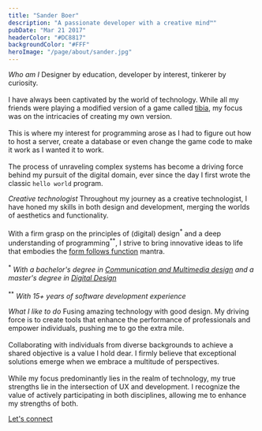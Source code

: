 ```yaml
---
title: "Sander Boer"
description: "A passionate developer with a creative mind™"
pubDate: "Mar 21 2017"
headerColor: "#DC8817"
backgroundColor: "#FFF"
heroImage: "/page/about/sander.jpg"
---
```


_Who am I_
<span>
    Designer by education, developer by interest, tinkerer by curiosity.<br/></br>
    I have always been captivated by the world of technology. While all my friends were playing a modified version of a game called <a href="https://otservlist.org" target="_blank">tibia</a>, my focus was on the intricacies of creating my own version.
    <br/><br/>
    This is where my interest for programming arose as I had to figure out how to host a server, create a database or even change the game code to make it work as I wanted it to work.
    <br/><br/>
    The process of unraveling complex systems has become a driving force behind my pursuit of the digital domain, ever since the day I first wrote the classic `hello world` program.
</span>

_Creative technologist_
<span>
    Throughout my journey as a creative technologist, I have honed my skills in both design and development, merging the worlds of aesthetics and functionality.
    <br/><br/>
    With a firm grasp on the principles of (digital) design<sup class="text-sm">\*</sup> and a deep understanding of programming<sup class="text-sm">\*\*</sup>, I strive to bring innovative ideas to life that embodies the <a href="https://en.wikipedia.org/wiki/Form_follows_function#:~:text=Form%20follows%20function%20is%20a,its%20intended%20function%20or%20purpose." target="_blank">form follows function</a> mantra.
    <br/><br/>
    <span class="text-sm">
        <sup>*</sup>
        <em>
            With a bachelor's degree in <a href="https://www.cmd-amsterdam.nl" target="_blank">Communication and Multimedia design</a> and a master's degree in <a href="https://www.masterdigitaldesign.com/alumni/sander-boer" target="_blank">Digital Design</a>
        </em>
        <br/><br/>
        <sup>\*\*</sup>
        <em>With 15+ years of software development experience</em>
    </span>
</span>

_What I like to do_
Fusing amazing technology with good design. My driving force is to create tools that enhance the performance of professionals and empower individuals, pushing me to go the extra mile.
<br/><br/>
Collaborating with individuals from diverse backgrounds to achieve a shared objective is a value I hold dear. I firmly believe that exceptional solutions emerge when we embrace a multitude of perspectives.
<br/><br/>
While my focus predominantly lies in the realm of technology, my true strengths lie in the intersection of UX and development. I recognize the value of actively participating in both disciplines, allowing me to enhance my strengths of both.

<a href="mailto:mail@sanderboer.nl?subject=Let's connect!&body=Hi, I'd like to connect with you," target="_blank">Let's connect</a>
